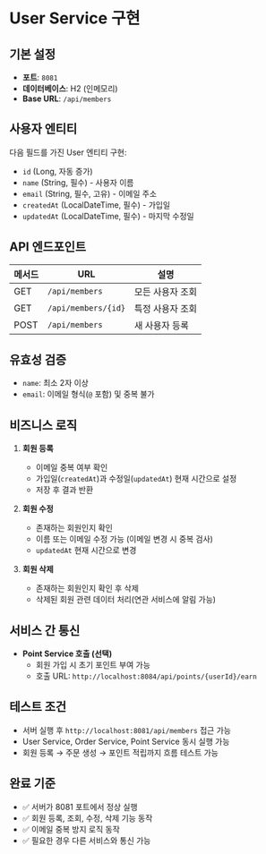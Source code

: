 # User Service 구현

## 기본 설정
- **포트**: `8081`
- **데이터베이스**: H2 (인메모리)
- **Base URL**: `/api/members`

## 사용자 엔티티
다음 필드를 가진 User 엔티티 구현:
- `id` (Long, 자동 증가)
- `name` (String, 필수) - 사용자 이름
- `email` (String, 필수, 고유) - 이메일 주소
- `createdAt` (LocalDateTime, 필수) - 가입일
- `updatedAt` (LocalDateTime, 필수) - 마지막 수정일

## API 엔드포인트

| 메서드 | URL | 설명 |
|--------|-----|------|
| GET | `/api/members` | 모든 사용자 조회 |
| GET | `/api/members/{id}` | 특정 사용자 조회 |
| POST | `/api/members` | 새 사용자 등록 |

## 유효성 검증
- `name`: 최소 2자 이상
- `email`: 이메일 형식(`@` 포함) 및 중복 불가

## 비즈니스 로직
1. **회원 등록**
    - 이메일 중복 여부 확인
    - 가입일(`createdAt`)과 수정일(`updatedAt`) 현재 시간으로 설정
    - 저장 후 결과 반환

2. **회원 수정**
    - 존재하는 회원인지 확인
    - 이름 또는 이메일 수정 가능 (이메일 변경 시 중복 검사)
    - `updatedAt` 현재 시간으로 변경

3. **회원 삭제**
    - 존재하는 회원인지 확인 후 삭제
    - 삭제된 회원 관련 데이터 처리(연관 서비스에 알림 가능)

## 서비스 간 통신
- **Point Service 호출 (선택)**
    - 회원 가입 시 초기 포인트 부여 가능
    - 호출 URL: `http://localhost:8084/api/points/{userId}/earn`

## 테스트 조건
- 서버 실행 후 `http://localhost:8081/api/members` 접근 가능
- User Service, Order Service, Point Service 동시 실행 가능
- 회원 등록 → 주문 생성 → 포인트 적립까지 흐름 테스트 가능

## 완료 기준
- ✅ 서버가 8081 포트에서 정상 실행
- ✅ 회원 등록, 조회, 수정, 삭제 기능 동작
- ✅ 이메일 중복 방지 로직 동작
- ✅ 필요한 경우 다른 서비스와 통신 가능
